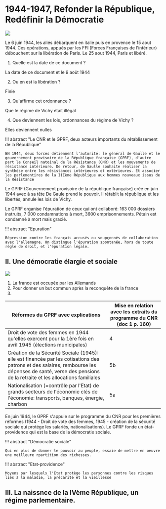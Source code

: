 # 1944-1947, Refonder la République, Redéfinir la Démocratie

![](../../../assets/scans/200074785977864.png)

Le 6 juin 1944, les aliés débarquent en italie puis en provence le 15 aout 1944. Ces opérations, appués par les FFI (Forces Françaises de l'intérieur) débouchent sur la libération de Paris. Le 25 aout 1944, Paris et libéré.

1. Quelle est la date de ce document ?

La date de ce document et le 9 août 1944

2. Ou en est la libération ?

Finie

3. Qu'affirme cet ordonnance ?

Que le régime de Vichy était illégal

4. Que deviennent les lois, ordonnances du régime de Vichy ?

Elles deviennent nulles

!!! abstract "Le CNR et le GPRF, deux acteurs importants du rétablissement de la République"

    EN 1944, deux forces détiennent l'autorité: le général de Gaulle et le gouvernement provisoire de la République française (GPRF), d'autre part le Conseil natoinal de la Résistance (CNR) et les mouvements de résistance intérieure. De retour, de Gaulle souhaite réaliser la synthèse entre les résistances intérieures et extérieures. Et associer les parlementires de la IIIème République aux hommes nouveaux issus de la Résistance

Le GPRF (Gouvernement provisoire de la république française) créé en juin 1944 avec à sa tête De Gaule prend le pouvoir. Il rétablit la république et les libertés, annule les lois de Vichy. 

Le GPRF organise l'épuration de ceux qui ont collaboré: 163 000 dossiers instruits, 7 000 condamnations à mort, 3600 emprisonnements. Pétain est condamné à mort mais gracié.

!!! abstract "Epuration"

    Répression contre les français accusés ou soupçonnés de collaboration avec l'allemagne. On distingue l'épuration spontanée, hors de toute règle de droit, et l'épuration légale. 


## II. Une démocratie élargie et sociale

![](../../../assets/scans/200044693695913.png)

1. La france est occupée par les Allemands
2. Pour donner un but commun après la reconquête de la france
3. 

| Réformes du GPRF avec explications | Mise en relation avec les extraits du programme du CNR (doc 1 p. 160) |
|-|-|
| Droit de vote des femmes en 1944 qu'elles exercent pour la 1ère fois en avril 1945 (élections municipales) | 4 |
| Création de la Sécurité Sociale (1945): elle est financée par les cotisations des patrons et des salaires, rembourse les dépenses de santé, verse des pensions de la retraite et les allocations familiales | 5b |
| Nationalisation (=contrôle par l'Etat) de grands secteurs de l'économie clés de l'économie: transports, banques, énergie, charbon | 5a |


En juin 1944, le GPRF s'appuie sur le programme du CNR pour les premières réformes (1944 - Droit de vote des femmes, 1945 - création de la sécurité sociale qui protége les salariés, nationalisations). Le GPRF fonde un état-providence qui est la base de la démocratie sociale.

!!! abstract "Démocratie sociale"

    Qui en plus de donner le pouvoir au peuple, essaie de mettre en oeuvre une meilleure rpartition des richesses.

!!! abstract "Etat-providence"

    Moyens par lesquels l'Etat protège les personnes contre les risques liés à la maladie, la précarité et la vieillesse

## III. La naissnce de la IVème République, un régime parlementaire.

